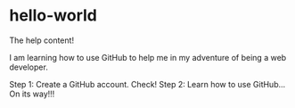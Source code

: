 # hello-world
The help content!

I am learning how to use GitHub to help me in my adventure of being a web developer. 

Step 1: Create a GitHub account. Check!
Step 2: Learn how to use GitHub... On its way!!!
